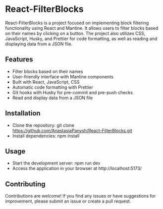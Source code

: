 # React-FilterBlocks

React-FilterBlocks is a project focused on implementing block filtering functionality using React and Mantine. It allows users to filter blocks based on their names by clicking on a button. The project also utilizes CSS, JavaScript, Husky, and Prettier for code formatting, as well as reading and displaying data from a JSON file.

## Features

+ Filter blocks based on their names
+ User-friendly interface with Mantine components
+ Built with React, JavaScript, CSS
+ Automatic code formatting with Prettier
+ Git hooks with Husky for pre-commit and pre-push checks
+ Read and display data from a JSON file   

## Installation 
+ Clone the repository: git clone https://github.com/AnastasiaPanysh/React-FilterBlocks.git
+ Install dependencies: npm install

## Usage
+ Start the development server: npm run dev 
+ Access the application in your browser at http://localhost:5173/

## Contributing
Contributions are welcome! If you find any issues or have suggestions for improvement, please submit an issue or create a pull request.
